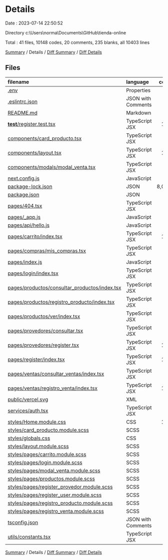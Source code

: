 # Details

Date : 2023-07-14 22:50:52

Directory c:\\Users\\norma\\Documents\\GitHub\\tienda-online

Total : 41 files,  10148 codes, 20 comments, 235 blanks, all 10403 lines

[Summary](results.md) / Details / [Diff Summary](diff.md) / [Diff Details](diff-details.md)

## Files
| filename | language | code | comment | blank | total |
| :--- | :--- | ---: | ---: | ---: | ---: |
| [.env](/.env) | Properties | 1 | 0 | 0 | 1 |
| [.eslintrc.json](/.eslintrc.json) | JSON with Comments | 3 | 0 | 1 | 4 |
| [README.md](/README.md) | Markdown | 20 | 0 | 15 | 35 |
| [__test__/register.test.tsx](/__test__/register.test.tsx) | TypeScript JSX | 150 | 9 | 10 | 169 |
| [components/card_producto.tsx](/components/card_producto.tsx) | TypeScript JSX | 57 | 0 | 6 | 63 |
| [components/layout.tsx](/components/layout.tsx) | TypeScript JSX | 150 | 8 | 14 | 172 |
| [components/modals/modal_venta.tsx](/components/modals/modal_venta.tsx) | TypeScript JSX | 95 | 0 | 16 | 111 |
| [next.config.js](/next.config.js) | JavaScript | 5 | 1 | 2 | 8 |
| [package-lock.json](/package-lock.json) | JSON | 8,071 | 0 | 1 | 8,072 |
| [package.json](/package.json) | JSON | 28 | 0 | 1 | 29 |
| [pages/404.tsx](/pages/404.tsx) | TypeScript JSX | 16 | 0 | 2 | 18 |
| [pages/_app.js](/pages/_app.js) | JavaScript | 7 | 0 | 4 | 11 |
| [pages/api/hello.js](/pages/api/hello.js) | JavaScript | 3 | 1 | 2 | 6 |
| [pages/carrito/index.tsx](/pages/carrito/index.tsx) | TypeScript JSX | 180 | 0 | 17 | 197 |
| [pages/compras/mis_compras.tsx](/pages/compras/mis_compras.tsx) | TypeScript JSX | 58 | 0 | 4 | 62 |
| [pages/index.js](/pages/index.js) | JavaScript | 64 | 0 | 9 | 73 |
| [pages/login/index.tsx](/pages/login/index.tsx) | TypeScript JSX | 54 | 0 | 5 | 59 |
| [pages/productos/consultar_productos/index.tsx](/pages/productos/consultar_productos/index.tsx) | TypeScript JSX | 74 | 0 | 12 | 86 |
| [pages/productos/registro_producto/index.tsx](/pages/productos/registro_producto/index.tsx) | TypeScript JSX | 63 | 0 | 8 | 71 |
| [pages/productos/ver/index.tsx](/pages/productos/ver/index.tsx) | TypeScript JSX | 31 | 0 | 6 | 37 |
| [pages/provedores/consultar.tsx](/pages/provedores/consultar.tsx) | TypeScript JSX | 84 | 0 | 11 | 95 |
| [pages/provedores/register.tsx](/pages/provedores/register.tsx) | TypeScript JSX | 107 | 0 | 11 | 118 |
| [pages/register/index.tsx](/pages/register/index.tsx) | TypeScript JSX | 161 | 1 | 15 | 177 |
| [pages/ventas/consultar_ventas/index.tsx](/pages/ventas/consultar_ventas/index.tsx) | TypeScript JSX | 7 | 0 | 2 | 9 |
| [pages/ventas/registro_venta/index.tsx](/pages/ventas/registro_venta/index.tsx) | TypeScript JSX | 100 | 0 | 9 | 109 |
| [public/vercel.svg](/public/vercel.svg) | XML | 4 | 0 | 0 | 4 |
| [services/auth.tsx](/services/auth.tsx) | TypeScript JSX | 61 | 0 | 14 | 75 |
| [styles/Home.module.css](/styles/Home.module.css) | CSS | 112 | 0 | 18 | 130 |
| [styles/card_producto.module.scss](/styles/card_producto.module.scss) | SCSS | 38 | 0 | 0 | 38 |
| [styles/globals.css](/styles/globals.css) | CSS | 23 | 0 | 4 | 27 |
| [styles/layout.module.scss](/styles/layout.module.scss) | SCSS | 37 | 0 | 1 | 38 |
| [styles/pages/carrito.module.scss](/styles/pages/carrito.module.scss) | SCSS | 95 | 0 | 9 | 104 |
| [styles/pages/login.module.scss](/styles/pages/login.module.scss) | SCSS | 44 | 0 | 0 | 44 |
| [styles/pages/modal_venta.module.scss](/styles/pages/modal_venta.module.scss) | SCSS | 9 | 0 | 0 | 9 |
| [styles/pages/productos.module.scss](/styles/pages/productos.module.scss) | SCSS | 22 | 0 | 0 | 22 |
| [styles/pages/register_provedor.module.scss](/styles/pages/register_provedor.module.scss) | SCSS | 28 | 0 | 2 | 30 |
| [styles/pages/register_user.module.scss](/styles/pages/register_user.module.scss) | SCSS | 28 | 0 | 2 | 30 |
| [styles/pages/registro_producto.module.scss](/styles/pages/registro_producto.module.scss) | SCSS | 17 | 0 | 0 | 17 |
| [styles/pages/registro_venta.module.scss](/styles/pages/registro_venta.module.scss) | SCSS | 8 | 0 | 1 | 9 |
| [tsconfig.json](/tsconfig.json) | JSON with Comments | 29 | 0 | 1 | 30 |
| [utils/constants.tsx](/utils/constants.tsx) | TypeScript JSX | 4 | 0 | 0 | 4 |

[Summary](results.md) / Details / [Diff Summary](diff.md) / [Diff Details](diff-details.md)